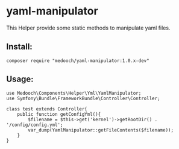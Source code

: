 # yaml-manipulator

This Helper provide some static methods to manipulate yaml files.

Install:
----

    composer require "medooch/yaml-manipulator:1.0.x-dev"

Usage:
----

    use Medooch\Components\Helper\Yml\YamlManipulator;
    use Symfony\Bundle\FrameworkBundle\Controller\Controller;
    
    class test extends Controller{
        public function getConfigYml(){
            $filename = $this->get('kernel')->getRootDir() . '/config/config.yml';
            var_dump(YamlManipulator::getFileContents($filename));
        }
    }